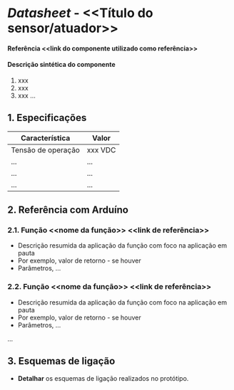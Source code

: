 # *Datasheet* - <<Título do sensor/atuador>>
#### Referência <<link do componente utilizado como referência>>  
#### Descrição sintética do componente
1. xxx
2. xxx
3. xxx
...

## 1. Especificações

| Característica | Valor |
| - | - |
| Tensão de operação | xxx VDC |
| ... | ... | 
| ... | ... | 
| ... | ... | 

## 2. Referência com Arduíno
### 2.1. Função <<nome da função>> <<link de referência>>
- Descrição resumida da aplicação da função com foco na aplicação em pauta
- Por exemplo, valor de retorno - se houver
- Parâmetros, ...

### 2.2. Função <<nome da função>> <<link de referência>>
- Descrição resumida da aplicação da função com foco na aplicação em pauta
- Por exemplo, valor de retorno - se houver
- Parâmetros, ...

...

## 3. Esquemas de ligação
- **Detalhar** os esquemas de ligação realizados no protótipo.
